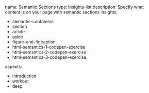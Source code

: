 name: Semantic Sections
type: insights-list
description: Specify what content is on your page with semantic sections
insights:
  - semantic-containers
  - section
  - article
  - aside
  - figure-and-figcaption
  - html-semantics-1-codepen-exercise
  - html-semantics-2-codepen-exercise
  - html-semantics-3-codepen-exercise

aspects:
  - introduction
  - workout
  - deep
 
